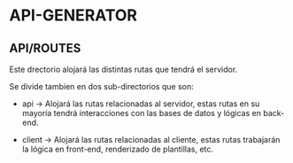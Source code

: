 # API-GENERATOR

## API/ROUTES

Este drectorio alojará las distintas rutas que tendrá el servidor.

Se divide tambien en dos sub-directorios que son:

- api -> Alojará las rutas relacionadas al servidor, estas rutas en su mayoría tendrá interacciones con las bases de datos y lógicas en back-end.

- client -> Alojará las rutas relacionadas al cliente, estas rutas trabajarán la lógica en front-end, renderizado de plantillas, etc.
